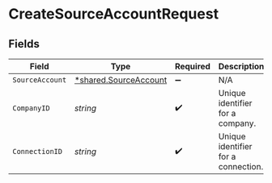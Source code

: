 # CreateSourceAccountRequest


## Fields

| Field                                                                | Type                                                                 | Required                                                             | Description                                                          | Example                                                              |
| -------------------------------------------------------------------- | -------------------------------------------------------------------- | -------------------------------------------------------------------- | -------------------------------------------------------------------- | -------------------------------------------------------------------- |
| `SourceAccount`                                                      | [*shared.SourceAccount](../../../pkg/models/shared/sourceaccount.md) | :heavy_minus_sign:                                                   | N/A                                                                  |                                                                      |
| `CompanyID`                                                          | *string*                                                             | :heavy_check_mark:                                                   | Unique identifier for a company.                                     | 8a210b68-6988-11ed-a1eb-0242ac120002                                 |
| `ConnectionID`                                                       | *string*                                                             | :heavy_check_mark:                                                   | Unique identifier for a connection.                                  | 2e9d2c44-f675-40ba-8049-353bfcb5e171                                 |